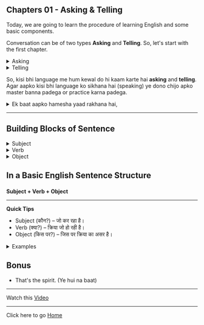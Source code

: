 ## Chapters 01 - Asking & Telling

Today, we are going to learn the procedure of learning English and some basic components.

Conversation can be of two types **Asking** and **Telling**. So, let's start with the first chapter.

<details>
<summary>
Asking
</summary>
1. How are you?<br>
2. What is your name?<br>
3. Where are you from?<br>
4. What do you do?<br>
5. What is your hobby?<br>
6. What is your age?<br>
7. What is your qualification?<br>
8. What is your favorite color?<br>
9. What is your favorite food?<br>
</details>
<details>
<summary>
Telling
</summary>
1. I am fine.<br>
2. My name is Abhi.<br>
3. I am from India.<br>
4. I am a student.<br>
5. My hobby is watching movies.<br>
6. I am 22 years old.<br>
7. I am a graduate.<br>
8. My favorite color is blue and white.<br>
9. My favorite food is pizza.<br>
</details>

So, kisi bhi language me hum kewal do hi kaam karte hai **asking** and **telling**. Agar aapko kisi bhi language ko sikhana hai (speaking) ye dono chijo apko master banna padega or practice karna padega.

<details>
<summary>
Ek baat aapko hamesha yaad rakhana hai, 
</summary>
1. Aapko English bolna hai.<br>
2. Aapko English me sochna hai.<br>
3. Aapko English me baat karni hai.<br>
4. Aapko English me likhna hai.<br>
5. Aapko English me padhna hai. <br>
7. Aapko English me sunna hai.<br>
8. Aapko English me video dekhana hai.<br>
</details>

---
## Building Blocks of Sentence
<details>
<summary>
Subject
</summary>
Subject<br>
The subject is the person, place, thing, or idea that performs the action or is being described in a sentence. In Hindi, इसे हम "विषय" कहते हैं। यह वह होता है जो वाक्य में क्रिया (action) करता है या उसके बारे में बात होती है।
<br>
<br>
- Example in English: Abhinay reads a book.<br>
- Subject (विषय): Abhinay (क्योंकि Abhinay वह है जो कुछ कर रहा है यानी पढ़ाई कर रहा है।)
</details>
<details>
<summary>
Verb 
</summary>
Verb <br>
The verb is the action word in a sentence. It tells us what the subject is doing. In Hindi, इसे हम "क्रिया" कहते हैं। यह बताता है कि subject क्या कर रहा है या उसका state क्या है।
<br>
<br>
- Example in English: Abhinay reads a book.<br>
- Verb (क्रिया): reads (क्योंकि यह बताता है कि Abhinay क्या कर रहा है, यानी पढ़ाई कर रहा है।)
</details>
<details>
<summary>
Object
</summary>
Object <br>
The object is the thing or person that is affected by the action of the verb. It usually comes after the verb. In Hindi, इसे हम "वस्तु" या "कारक" कहते हैं। यह वह चीज़ होती है जिस पर क्रिया का असर होता है।
<br>
<br>
- Example in English: Abhinay reads a book.<br>
- Object (वस्तु): a book (क्योंकि पढ़ाई का असर book पर हो रहा है, यानी Abhinay book पढ़ रहा है।)
</details>

## **<p>In a Basic English Sentence Structure</p>**
**Subject + Verb + Object**

---
**Quick Tips**

- Subject (कौन?) – जो कर रहा है।
- Verb (क्या?) – क्रिया जो हो रही है।
- Object (किस पर?) – जिस पर क्रिया का असर है।

<details>
<summary>
Examples
</summary>
1. I eat an apple.<br>
2. She reads a book.<br>
3. He plays cricket.<br>
4. They watch a movie.<br>
5. We go to school.<br>
6. You write a letter.<br>
7. I drink water.<br>
8. She sings a song.<br>
9. He dances.<br>
10. They play football.<br>
</details>

## Bonus
* That's the spirit. (Ye hui na baat)

---

Watch this [Video](https://youtube.com/shorts/5lNBML2BJdU?si=tofp1Ree1DAsUdiR)

---
Click here to go [Home](/apps/courses/english/readme.md)
